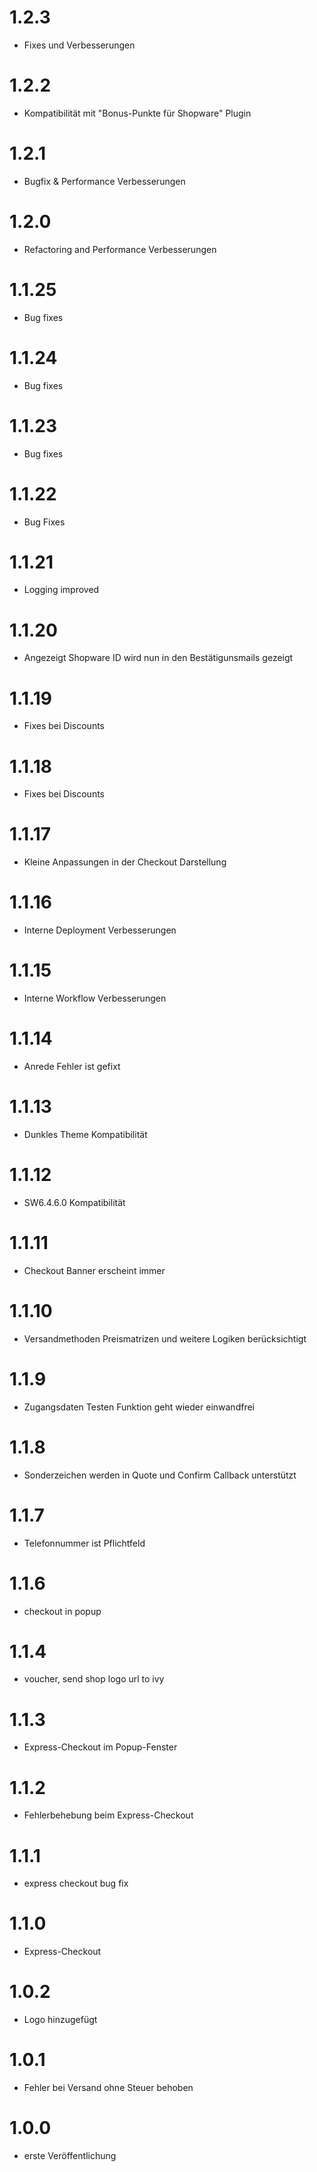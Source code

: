 # 1.2.3

- Fixes und Verbesserungen

# 1.2.2

- Kompatibilität mit "Bonus-Punkte für Shopware" Plugin

# 1.2.1

- Bugfix & Performance Verbesserungen

# 1.2.0

- Refactoring and Performance Verbesserungen

# 1.1.25

- Bug fixes

# 1.1.24

- Bug fixes

# 1.1.23

- Bug fixes

# 1.1.22

- Bug Fixes

# 1.1.21

- Logging improved

# 1.1.20

- Angezeigt Shopware ID wird nun in den Bestätigunsmails gezeigt

# 1.1.19

- Fixes bei Discounts

# 1.1.18

- Fixes bei Discounts

# 1.1.17

- Kleine Anpassungen in der Checkout Darstellung

# 1.1.16

- Interne Deployment Verbesserungen

# 1.1.15

- Interne Workflow Verbesserungen

# 1.1.14

- Anrede Fehler ist gefixt

# 1.1.13

- Dunkles Theme Kompatibilität

# 1.1.12

- SW6.4.6.0 Kompatibilität

# 1.1.11

- Checkout Banner erscheint immer

# 1.1.10

- Versandmethoden Preismatrizen und weitere Logiken berücksichtigt

# 1.1.9

- Zugangsdaten Testen Funktion geht wieder einwandfrei

# 1.1.8

- Sonderzeichen werden in Quote und Confirm Callback unterstützt

# 1.1.7

- Telefonnummer ist Pflichtfeld

# 1.1.6

- checkout in popup

# 1.1.4

- voucher, send shop logo url to ivy

# 1.1.3

- Express-Checkout im Popup-Fenster

# 1.1.2

- Fehlerbehebung beim Express-Checkout

# 1.1.1

- express checkout bug fix

# 1.1.0

- Express-Checkout

# 1.0.2

- Logo hinzugefügt

# 1.0.1

- Fehler bei Versand ohne Steuer behoben

# 1.0.0

- erste Veröffentlichung
